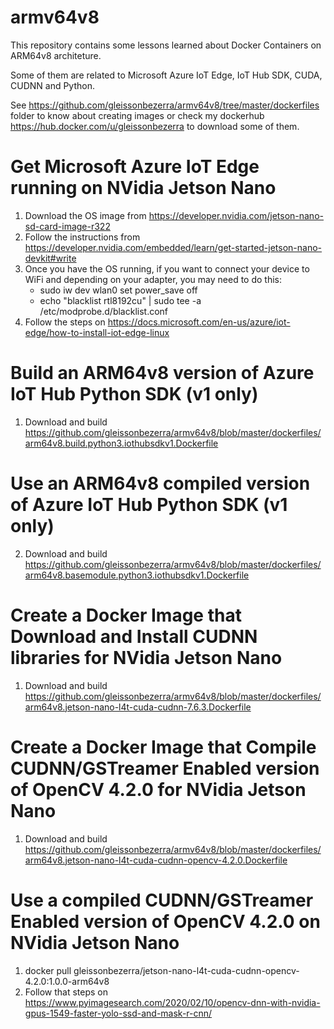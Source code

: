 # armv64v8

This repository contains some lessons learned about Docker Containers on ARM64v8 architeture.

Some of them are related to Microsoft Azure IoT Edge, IoT Hub SDK, CUDA, CUDNN and Python.

See https://github.com/gleissonbezerra/armv64v8/tree/master/dockerfiles folder to know about creating images or check my dockerhub https://hub.docker.com/u/gleissonbezerra to download some of them.

# Get Microsoft Azure IoT Edge running on NVidia Jetson Nano 

1. Download the OS image from https://developer.nvidia.com/jetson-nano-sd-card-image-r322
2. Follow the instructions from https://developer.nvidia.com/embedded/learn/get-started-jetson-nano-devkit#write
3. Once you have the OS running, if you want to connect your device to WiFi and depending on your adapter, you may need to do this:
    - sudo iw dev wlan0 set power_save off
    - echo "blacklist rtl8192cu" | sudo tee -a /etc/modprobe.d/blacklist.conf
4. Follow the steps on https://docs.microsoft.com/en-us/azure/iot-edge/how-to-install-iot-edge-linux

# Build an ARM64v8 version of Azure IoT Hub Python SDK (v1 only)

1. Download and build https://github.com/gleissonbezerra/armv64v8/blob/master/dockerfiles/arm64v8.build.python3.iothubsdkv1.Dockerfile

# Use an ARM64v8 compiled version of Azure IoT Hub Python SDK (v1 only)

2. Download and build https://github.com/gleissonbezerra/armv64v8/blob/master/dockerfiles/arm64v8.basemodule.python3.iothubsdkv1.Dockerfile

# Create a Docker Image that Download and Install CUDNN libraries for NVidia Jetson Nano

1. Download and build https://github.com/gleissonbezerra/armv64v8/blob/master/dockerfiles/arm64v8.jetson-nano-l4t-cuda-cudnn-7.6.3.Dockerfile

# Create a Docker Image that Compile CUDNN/GSTreamer Enabled version of OpenCV 4.2.0 for NVidia Jetson Nano

1. Download and build https://github.com/gleissonbezerra/armv64v8/blob/master/dockerfiles/arm64v8.jetson-nano-l4t-cuda-cudnn-opencv-4.2.0.Dockerfile

# Use a compiled CUDNN/GSTreamer Enabled version of OpenCV 4.2.0 on NVidia Jetson Nano

1. docker pull gleissonbezerra/jetson-nano-l4t-cuda-cudnn-opencv-4.2.0:1.0.0-arm64v8
2. Follow that steps on https://www.pyimagesearch.com/2020/02/10/opencv-dnn-with-nvidia-gpus-1549-faster-yolo-ssd-and-mask-r-cnn/

